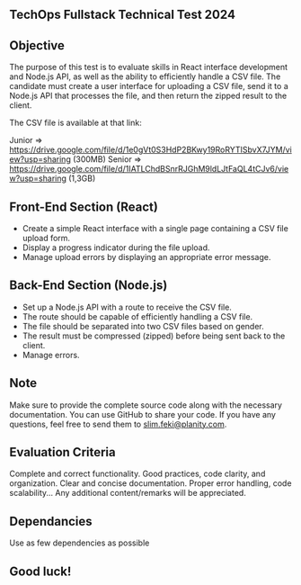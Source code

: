 ## TechOps Fullstack Technical Test 2024

## Objective

The purpose of this test is to evaluate skills in React interface development and Node.js API, as well as the ability to efficiently handle a CSV file. The candidate must create a user interface for uploading a CSV file, send it to a Node.js API that processes the file, and then return the zipped result to the client.

The CSV file is available at that link:

Junior => https://drive.google.com/file/d/1e0gVt0S3HdP2BKwy19RoRYTISbvX7JYM/view?usp=sharing (300MB)
Senior => https://drive.google.com/file/d/1IATLChdBSnrRJGhM9ldLJtFaQL4tCJv6/view?usp=sharing (1,3GB)

## Front-End Section (React)

- Create a simple React interface with a single page containing a CSV file upload form.
- Display a progress indicator during the file upload.
- Manage upload errors by displaying an appropriate error message.

## Back-End Section (Node.js)

- Set up a Node.js API with a route to receive the CSV file.
- The route should be capable of efficiently handling a CSV file.
- The file should be separated into two CSV files based on gender.
- The result must be compressed (zipped) before being sent back to the client.
- Manage errors.

## Note

Make sure to provide the complete source code along with the necessary documentation. You can use GitHub to share your code. If you have any questions, feel free to send them to slim.feki@planity.com.

## Evaluation Criteria

Complete and correct functionality.
Good practices, code clarity, and organization.
Clear and concise documentation.
Proper error handling, code scalability...
Any additional content/remarks will be appreciated.

## Dependancies

Use as few dependencies as possible

## Good luck!
